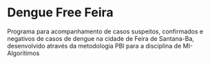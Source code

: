 <h1>Dengue Free Feira</h1>
<p>Programa para acompanhamento de casos suspeitos, confirmados e negativos de casos de dengue na cidade de Feira de Santana-Ba, desenvolvido através da metodologia PBl para a disciplina de MI-Algoritimos</p>
